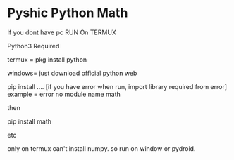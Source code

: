 # Pyshic Python Math
If you dont have pc RUN On TERMUX


Python3 Required


termux = pkg install python


windows= just download official python web


pip install .… [if you have error when run, import library required from error]
example = error no module name math

then 


pip install math

etc

only on termux can't install numpy. so run on window
or pydroid.
